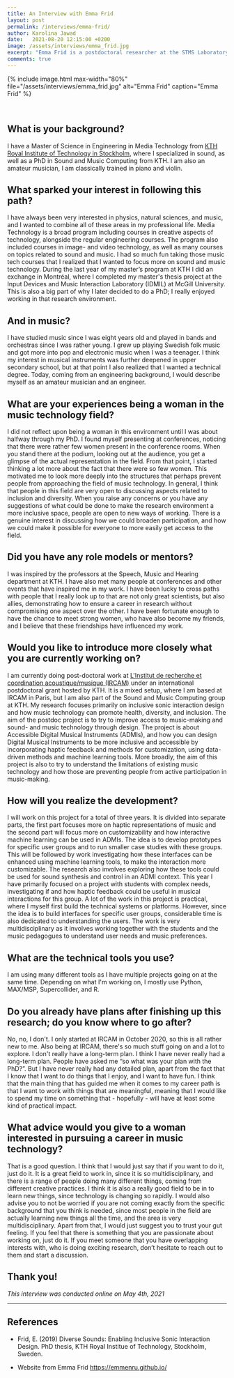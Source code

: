 ```yaml
---
title: An Interview with Emma Frid
layout: post
permalink: /interviews/emma-frid/
author: Karolina Jawad
date:   2021-08-20 12:15:00 +0200
image: /assets/interviews/emma_frid.jpg
excerpt: "Emma Frid is a postdoctoral researcher at the STMS Laboratory at IRCAM, where she is working in the COSMOS project, under a grant of KTH Royal Institute of Technology. Emma's PhD titled "Diverse Sounds - Enabling Inclusive Sonic Interaction" focused on how Sonic Interaction Design can be used to promote inclusion and diversity in music-making. Her research interests also include multimodal interface design, Human Computer Interaction (HCI), human-AI interaction, and haptics. Emma was a graduate research trainee at Input Devices and Music Interaction Laboratory (IDMIL), McGill University, where she completed a Master’s Thesis project on vibrotactile feedback for live electronics. When Emma is not working with sound and music research, she is playing the violin and the piano, taking pictures, or hanging out with her cat."
comments: true
---
```


{% include image.html
max-width="80%" file="/assets/interviews/emma_frid.jpg" alt="Emma Frid"
caption="Emma Frid" %}

<br />

## What is your background?
I have a Master of Science in Engineering in Media Technology from [KTH Royal Institute of Technology in Stockholm](https://www.kth.se/student/kurser/program/CLGYM/20172/mal?l=en),  where I specialized in sound, as well as a PhD in Sound and Music Computing from KTH. I am also an amateur musician, I am classically trained in piano and violin.

## What sparked your interest in following this path?
I have always been very interested in physics, natural sciences, and music, and I wanted to combine all of these areas in my professional life. Media Technology is a broad program including courses in creative aspects of technology, alongside the regular engineering courses. The program also included courses in image- and video technology, as well as many courses on topics related to sound and music. I had so much fun taking those music tech courses that I realized that I wanted to focus more on sound and music technology. During the last year of my master’s program at KTH I did an exchange in Montréal, where I completed my master's thesis project at the Input Devices and Music Interaction Laboratory (IDMIL) at McGill University. This is also a big part of why I later decided to do a PhD; I really enjoyed working in that research environment. 

## And in music?

I have studied music since I was eight years old and played in bands and orchestras since I was rather young. I grew up playing Swedish folk music and got more into pop and electronic music when I was a teenager. I think my interest in musical instruments was further deepened in upper secondary school, but at that point I also realized that I wanted a technical degree. Today, coming from an engineering background, I would describe myself as an amateur musician and an engineer. 

## What are your experiences being a woman in the music technology field?
I did not reflect upon being a woman in this environment until I was about halfway through my PhD. I found myself presenting at conferences, noticing that there were rather few women present in the conference rooms. When you stand there at the podium, looking out at the audience, you get a glimpse of the actual representation in the field. From that point, I started thinking a lot more about the fact that there were so few women. This motivated me to look more deeply into the structures that perhaps prevent people from approaching the field of music technology. In general, I think that people in this field are very open to discussing aspects related to inclusion and diversity. When you raise any concerns or you have any suggestions of what could be done to make the research environment a more inclusive space, people are open to new ways of working. There is a genuine interest in discussing how we could broaden participation, and how we could make it possible for everyone to more easily get access to the field.

## Did you have any role models or mentors?
I was inspired by the professors at the Speech, Music and Hearing department at KTH. I have also met many people at conferences and other events that have inspired me in my work. I have been lucky to cross paths with people that I really look up to that are not only great scientists, but also allies, demonstrating how to ensure a career in research without compromising one aspect over the other. I have been fortunate enough to have the chance to meet strong women, who have also become my friends, and I believe that these friendships have influenced my work.

## Would you like to introduce more closely what you are currently working on?
I am currently doing post-doctoral work at [L'Institut de recherche et coordination acoustique/musique (IRCAM)](ircam.fr/) under an international postdoctoral grant hosted by KTH. It is a mixed setup, where I am based at IRCAM in Paris, but I am also part of the Sound and Music Computing group at KTH. My research focuses primarily on inclusive sonic interaction design and how music technology can promote health, diversity, and inclusion. The aim of the postdoc project is to try to improve access to music-making and sound- and music technology through design. The project is about Accessible Digital Musical Instruments (ADMIs), and how you can design Digital Musical Instruments to be more inclusive and accessible by incorporating haptic feedback and methods for customization, using data-driven methods and machine learning tools. More broadly, the aim of this project is also to try to understand the limitations of existing music technology and how those are preventing people from active participation in music-making. 

## How will you realize the development?

I will work on this project for a total of three years. It is divided into separate parts, the first part focuses more on haptic representations of music and the second part will focus more on customizability and how interactive machine learning can be used in ADMIs. The idea is to develop prototypes for specific user groups and to run smaller case studies with these groups. This will be followed by work investigating how these interfaces can be enhanced using machine learning tools, to make the interaction more customizable. The research also involves exploring how these tools could be used for sound synthesis and control in an ADMI context. This year I have primarily focused on a project with students with complex needs, investigating if and how haptic feedback could be useful in musical interactions for this group. A lot of the work in this project is practical, where I myself first build the technical systems or platforms. However, since the idea is to build interfaces for specific user groups, considerable time is also dedicated to understanding the users. The work is very multidisciplinary as it involves working together with the students and the music pedagogues to understand user needs and music preferences. 


## What are the technical tools you use?

I am using many different tools as I have multiple projects going on at the same time. Depending on what I'm working on, I mostly use Python, MAX/MSP, Supercollider, and R. 

## Do you already have plans after finishing up this research; do you know where to go after?

No, no, I don't. I only started at IRCAM in October 2020, so this is all rather new to me. Also being at IRCAM, there's so much stuff going on and a lot to explore. I don't really have a long-term plan. I think I have never really had a long-term plan. People have asked me “so what was your plan with the PhD?”. But I have never really had any detailed plan, apart from the fact that I know that I want to do things that I enjoy, and I want to have fun. I think that the main thing that has guided me when it comes to my career path is that I want to work with things that are meaningful, meaning that I would like to spend my time on something that - hopefully - will have at least some kind of practical impact. 


## What advice would you give to a woman interested in pursuing a career in music technology?

That is a good question. I think that I would just say that if you want to do it, just do it. It is a great field to work in, since it is so multidisciplinary, and there is a range of people doing many different things, coming from different creative practices. I think it is also a really good field to be in to learn new things, since technology is changing so rapidly. I would also advise you to not be worried if you are not coming exactly from the specific background that you think is needed, since most people in the field are actually learning new things all the time, and the area is very multidisciplinary. Apart from that, I would just suggest you to trust your gut feeling. If you feel that there is something that you are passionate about working on, just do it. If you meet someone that you have overlapping interests with, who is doing exciting research, don’t hesitate to reach out to them and start a discussion. 

## Thank you!


*This interview was conducted online on May 4th, 2021*


---

## References

* Frid, E. (2019) Diverse Sounds: Enabling Inclusive Sonic Interaction Design. PhD thesis, KTH Royal Institue of Technology, Stockholm, Sweden.

* Website from Emma Frid https://emmenru.github.io/ 
